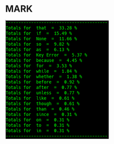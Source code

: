 # MARK

![Google Congressional Hearing MARK sorted by percent \(top 20\)](../../.gitbook/assets/2019-01-04-155457_325x373_scrot.png)

